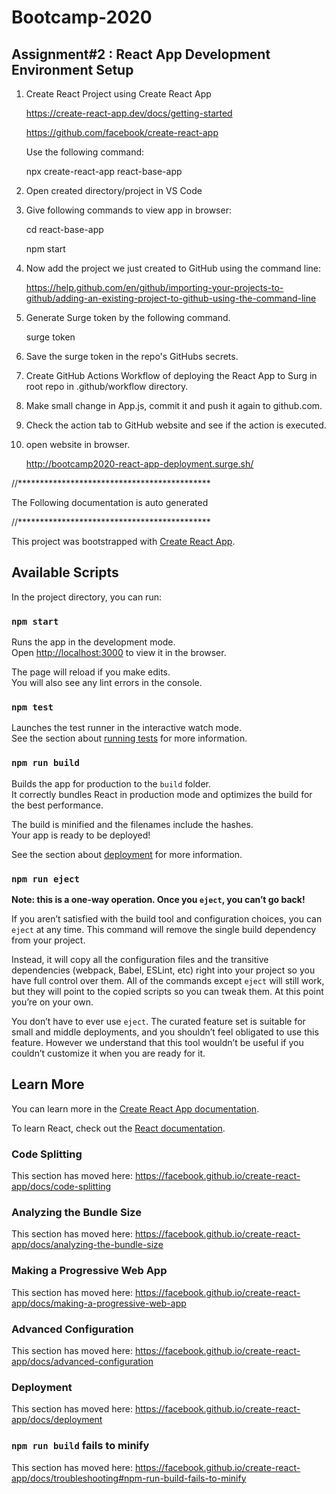 # Bootcamp-2020
## Assignment#2 : React App Development Environment Setup

1. Create React Project using Create React App
    
    https://create-react-app.dev/docs/getting-started

    https://github.com/facebook/create-react-app

    Use the following command:

      npx create-react-app react-base-app

2. Open created directory/project in VS Code

3. Give following commands to view app in browser:

    cd react-base-app

    npm start

4. Now add the project we just created to GitHub using the command line:

    https://help.github.com/en/github/importing-your-projects-to-github/adding-an-existing-project-to-github-using-the-command-line

5. Generate Surge token by the following command.

    surge token

6. Save the surge token in the repo's GitHubs secrets.

7. Create GitHub Actions Workflow of deploying the React App to Surg in root repo in .github/workflow directory.

8. Make small change in App.js, commit it and push it again to github.com.

9. Check the action tab to GitHub website and see if the action is executed.

10. open website in browser.

    http://bootcamp2020-react-app-deployment.surge.sh/


//********************************************

The Following documentation is auto generated

//********************************************


This project was bootstrapped with [Create React App](https://github.com/facebook/create-react-app).

## Available Scripts

In the project directory, you can run:

### `npm start`

Runs the app in the development mode.<br />
Open [http://localhost:3000](http://localhost:3000) to view it in the browser.

The page will reload if you make edits.<br />
You will also see any lint errors in the console.

### `npm test`

Launches the test runner in the interactive watch mode.<br />
See the section about [running tests](https://facebook.github.io/create-react-app/docs/running-tests) for more information.

### `npm run build`

Builds the app for production to the `build` folder.<br />
It correctly bundles React in production mode and optimizes the build for the best performance.

The build is minified and the filenames include the hashes.<br />
Your app is ready to be deployed!

See the section about [deployment](https://facebook.github.io/create-react-app/docs/deployment) for more information.

### `npm run eject`

**Note: this is a one-way operation. Once you `eject`, you can’t go back!**

If you aren’t satisfied with the build tool and configuration choices, you can `eject` at any time. This command will remove the single build dependency from your project.

Instead, it will copy all the configuration files and the transitive dependencies (webpack, Babel, ESLint, etc) right into your project so you have full control over them. All of the commands except `eject` will still work, but they will point to the copied scripts so you can tweak them. At this point you’re on your own.

You don’t have to ever use `eject`. The curated feature set is suitable for small and middle deployments, and you shouldn’t feel obligated to use this feature. However we understand that this tool wouldn’t be useful if you couldn’t customize it when you are ready for it.

## Learn More

You can learn more in the [Create React App documentation](https://facebook.github.io/create-react-app/docs/getting-started).

To learn React, check out the [React documentation](https://reactjs.org/).

### Code Splitting

This section has moved here: https://facebook.github.io/create-react-app/docs/code-splitting

### Analyzing the Bundle Size

This section has moved here: https://facebook.github.io/create-react-app/docs/analyzing-the-bundle-size

### Making a Progressive Web App

This section has moved here: https://facebook.github.io/create-react-app/docs/making-a-progressive-web-app

### Advanced Configuration

This section has moved here: https://facebook.github.io/create-react-app/docs/advanced-configuration

### Deployment

This section has moved here: https://facebook.github.io/create-react-app/docs/deployment

### `npm run build` fails to minify

This section has moved here: https://facebook.github.io/create-react-app/docs/troubleshooting#npm-run-build-fails-to-minify
